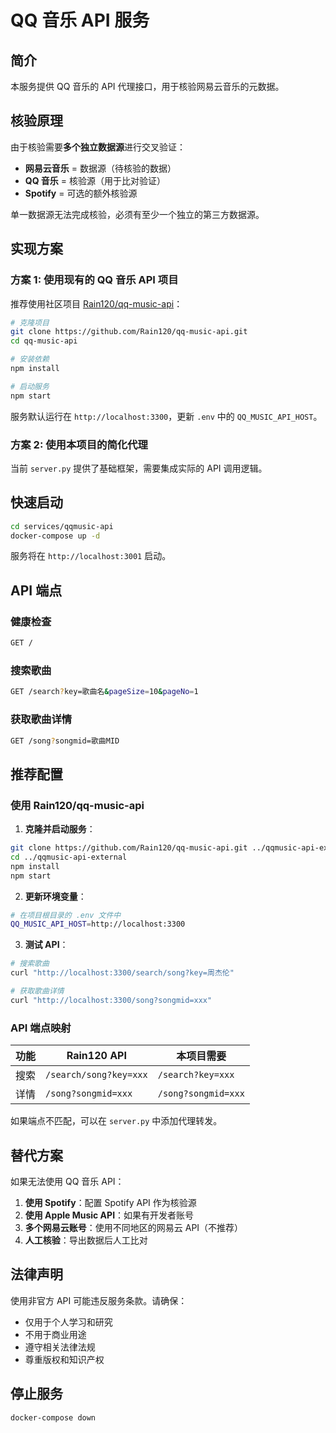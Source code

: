 # QQ 音乐 API 服务

## 简介

本服务提供 QQ 音乐的 API 代理接口，用于核验网易云音乐的元数据。

## 核验原理

由于核验需要**多个独立数据源**进行交叉验证：

- **网易云音乐** = 数据源（待核验的数据）
- **QQ 音乐** = 核验源（用于比对验证）
- **Spotify** = 可选的额外核验源

单一数据源无法完成核验，必须有至少一个独立的第三方数据源。

## 实现方案

### 方案 1: 使用现有的 QQ 音乐 API 项目

推荐使用社区项目 [Rain120/qq-music-api](https://github.com/Rain120/qq-music-api)：

```bash
# 克隆项目
git clone https://github.com/Rain120/qq-music-api.git
cd qq-music-api

# 安装依赖
npm install

# 启动服务
npm start
```

服务默认运行在 `http://localhost:3300`，更新 `.env` 中的 `QQ_MUSIC_API_HOST`。

### 方案 2: 使用本项目的简化代理

当前 `server.py` 提供了基础框架，需要集成实际的 API 调用逻辑。

## 快速启动

```bash
cd services/qqmusic-api
docker-compose up -d
```

服务将在 `http://localhost:3001` 启动。

## API 端点

### 健康检查

```bash
GET /
```

### 搜索歌曲

```bash
GET /search?key=歌曲名&pageSize=10&pageNo=1
```

### 获取歌曲详情

```bash
GET /song?songmid=歌曲MID
```

## 推荐配置

### 使用 Rain120/qq-music-api

1. **克隆并启动服务**：

```bash
git clone https://github.com/Rain120/qq-music-api.git ../qqmusic-api-external
cd ../qqmusic-api-external
npm install
npm start
```

2. **更新环境变量**：

```bash
# 在项目根目录的 .env 文件中
QQ_MUSIC_API_HOST=http://localhost:3300
```

3. **测试 API**：

```bash
# 搜索歌曲
curl "http://localhost:3300/search/song?key=周杰伦"

# 获取歌曲详情
curl "http://localhost:3300/song?songmid=xxx"
```

### API 端点映射

| 功能 | Rain120 API | 本项目需要 |
|------|-------------|-----------|
| 搜索 | `/search/song?key=xxx` | `/search?key=xxx` |
| 详情 | `/song?songmid=xxx` | `/song?songmid=xxx` |

如果端点不匹配，可以在 `server.py` 中添加代理转发。

## 替代方案

如果无法使用 QQ 音乐 API：

1. **使用 Spotify**：配置 Spotify API 作为核验源
2. **使用 Apple Music API**：如果有开发者账号
3. **多个网易云账号**：使用不同地区的网易云 API（不推荐）
4. **人工核验**：导出数据后人工比对

## 法律声明

使用非官方 API 可能违反服务条款。请确保：

- 仅用于个人学习和研究
- 不用于商业用途
- 遵守相关法律法规
- 尊重版权和知识产权

## 停止服务

```bash
docker-compose down
```
